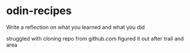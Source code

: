 # odin-recipes
Write a reflection on what you learned and what you did

struggled with cloning repo from github.com
figured it out after trail and area
